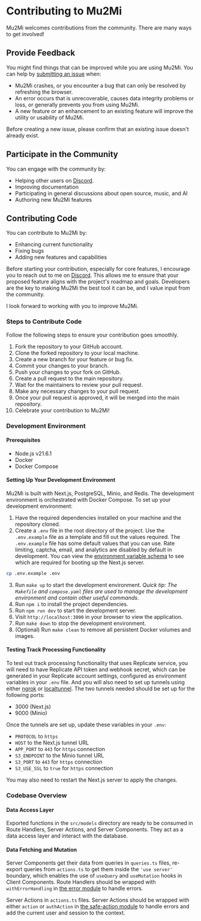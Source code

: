 # Contributing to Mu2Mi

Mu2Mi welcomes contributions from the community. There are many ways to get involved!

## Provide Feedback

You might find things that can be improved while you are using Mu2Mi. You can help by [submitting an issue](https://github.com/FelixNgFender/Mu2Mi/issues/new) when:

-   Mu2Mi crashes, or you encounter a bug that can only be resolved by refreshing the browser.
-   An error occurs that is unrecoverable, causes data integrity problems or loss, or generally prevents you from using Mu2Mi.
-   A new feature or an enhancement to an existing feature will improve the utility or usability of Mu2Mi.

Before creating a new issue, please confirm that an existing issue doesn't already exist.

## Participate in the Community

You can engage with the community by:

-   Helping other users on [Discord](https://discord.gg/7BkTD7RNRG).
-   Improving documentation
-   Participating in general discussions about open source, music, and AI
-   Authoring new Mu2Mi features

## Contributing Code

You can contribute to Mu2Mi by:

-   Enhancing current functionality
-   Fixing bugs
-   Adding new features and capabilities

Before starting your contribution, especially for core features, I encourage you to reach out to me on [Discord](https://discord.gg/7BkTD7RNRG). This allows me to ensure that your proposed feature aligns with the project's roadmap and goals. Developers are the key to making Mu2Mi the best tool it can be, and I value input from the community.

I look forward to working with you to improve Mu2Mi.

### Steps to Contribute Code

Follow the following steps to ensure your contribution goes smoothly.

1. Fork the repository to your GitHub account.
2. Clone the forked repository to your local machine.
3. Create a new branch for your feature or bug fix.
4. Commit your changes to your branch.
5. Push your changes to your fork on GitHub.
6. Create a pull request to the main repository.
7. Wait for the maintainers to review your pull request.
8. Make any necessary changes to your pull request.
9. Once your pull request is approved, it will be merged into the main repository.
10. Celebrate your contribution to Mu2Mi!

### Development Environment

#### Prerequisites

- Node.js v21.6.1
- Docker
- Docker Compose

#### Setting Up Your Development Environment

Mu2Mi is built with Next.js, PostgreSQL, Minio, and Redis. The development environment is orchestrated with Docker Compose. To set up your development environment:

1. Have the required dependencies installed on your machine and the repository cloned.
2. Create a `.env` file in the root directory of the project. Use the `.env.example` file as a template and fill out the values required. The `.env.example` file has some default values that you can use. Rate limiting, captcha, email, and analytics are disabled by default in development. You can view the [environment variable schema](src/config/env.ts) to see which are required for booting up the Next.js server.

```bash
cp .env.example .env
```

3. Run `make up` to start the development environment. *Quick tip: The `Makefile` and `compose.yaml` files are used to manage the development environment and contain other useful commands*.
4. Run `npm i` to install the project dependencies.
5. Run `npm run dev` to start the development server.
6. Visit `http://localhost:3000` in your browser to view the application.
7. Run `make down` to stop the development environment.
8. (Optional) Run `make clean` to remove all persistent Docker volumes and images.

#### Testing Track Processing Functionality

To test out track processing functionality that uses Replicate service, you will need to have Replicate API token and webhook secret, which can be generated in your Replicate account settings, configured as environment variables in your `.env` file. And you will also need to set up tunnels using either [ngrok](https://ngrok.com/) or [localtunnel](https://localtunnel.github.io/www/). The two tunnels needed should be set up for the following ports:

-   3000 (Next.js)
-   9000 (Minio)
  
Once the tunnels are set up, update these variables in your `.env`: 

- `PROTOCOL` to `https`
- `HOST` to the Next.js tunnel URL
- `APP_PORT` to `443` for `https` connection
- `S3_ENDPOINT` to the Minio tunnel URL
- `S3_PORT` to `443` for `https` connection
- `S3_USE_SSL` to `true` for `https` connection
 
You may also need to restart the Next.js server to apply the changes.

### Codebase Overview

#### Data Access Layer

Exported functions in the `src/models` directory are ready to be consumed in Route Handlers, Server Actions, and Server Components. They act as a data access layer and interact with the database.

#### Data Fetching and Mutation

Server Components get their data from queries in `queries.ts` files, re-export queries from `actions.ts` to get them inside the `'use server'` boundary, which enables the use of `useQuery` and `useMutation` hooks in Client Components. Route Handlers should be wrapped with `withErrorHandling` in [the error module](src/lib/error.ts) to handle errors.

Server Actions in `actions.ts` files. Server Actions should be wrapped with either `action` or `authAction` in [the safe-action module](src/lib/safe-action.ts) to handle errors and add the current user and session to the context.
